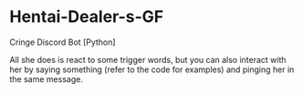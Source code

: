 # Hentai-Dealer-s-GF
Cringe Discord Bot [Python]

All she does is react to some trigger words, but you can also interact with her by saying something (refer to the code for examples) and pinging her in the same message.
